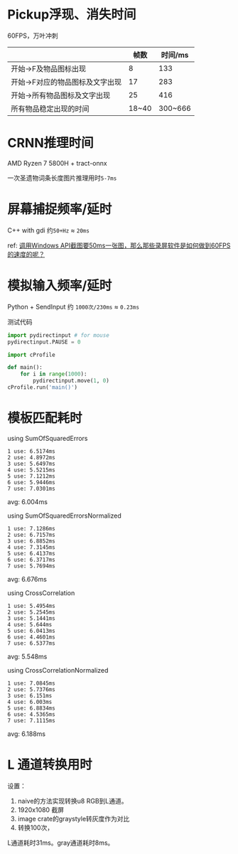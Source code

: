 # Pickup浮现、消失时间

60FPS，万叶冲刺

||帧数|时间/ms|
|-|-|-|
|开始->F及物品图标出现|8|133|
|开始->F对应的物品图标及文字出现|17|283|
|开始->所有物品图标及文字出现|25|416|
|所有物品稳定出现的时间|18~40|300~666|

# CRNN推理时间

AMD Ryzen 7 5800H + tract-onnx

一次圣遗物词条长度图片推理用时`5-7ms`


# 屏幕捕捉频率/延时

C++ with gdi 约`50+Hz` ≈ `20ms` 

ref: [调用Windows API截图要50ms一张图，那么那些录屏软件是如何做到60FPS的速度的呢？](https://www.zhihu.com/question/267207676/answer/320151035)

# 模拟输入频率/延时

Python + SendInput 约 `1000次/230ms` ≈ `0.23ms`

测试代码
```python
import pydirectinput # for mouse
pydirectinput.PAUSE = 0

import cProfile

def main():
    for i in range(1000):
        pydirectinput.move(1, 0)
cProfile.run('main()')
```

# 模板匹配耗时

using SumOfSquaredErrors
```
1 use: 6.5174ms
2 use: 4.8972ms
3 use: 5.6497ms
4 use: 5.5215ms
5 use: 7.1212ms
6 use: 5.9446ms
7 use: 7.0301ms
```
avg: 6.004ms

using SumOfSquaredErrorsNormalized
```
1 use: 7.1286ms
2 use: 6.7157ms
3 use: 6.8852ms
4 use: 7.3145ms
5 use: 6.4137ms
6 use: 6.3717ms
7 use: 5.7694ms
```
avg: 6.676ms

using CrossCorrelation
```
1 use: 5.4954ms
2 use: 5.2545ms
3 use: 5.1441ms
4 use: 5.644ms
5 use: 6.0413ms
6 use: 4.4601ms
7 use: 6.5377ms
```
avg: 5.548ms

using CrossCorrelationNormalized
```
1 use: 7.0845ms
2 use: 5.7376ms
3 use: 6.151ms
4 use: 6.003ms
5 use: 6.8834ms
6 use: 4.5365ms
7 use: 7.1115ms
```
avg: 6.188ms

# L 通道转换用时

设置：
1. naive的方法实现转换u8 RGB到L通道。
2. 1920x1080 截屏
3. image crate的graystyle转灰度作为对比
4. 转换100次，

L通道耗时31ms。gray通道耗时8ms。
